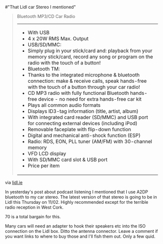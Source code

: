 #"That Lidl car Stereo I mentioned"


 <div class="posterous_bookmarklet_entry">
 <blockquote class="posterous_long_quote"><span class="detailheadline">Bluetooth MP3/CD Car Radio</span><p>
 </p><table border="0">
 <tr>
 <td>
<ul>
<li type="disc"> With USB
</li><li type="disc">4 x 20W RMS Max. Output
</li><li type="disc">USB/SD/MMC:
</li><li type="disc">Simply plug in your stick/card and: playback from your memory stick/card, record any song or program on the radio with the touch of a button!
</li><li type="disc">Bluetooth TM: 
</li><li type="disc">Thanks to the integrated microphone &amp; bluetooth connection: make &amp; receive calls, speak hands-free with the touch of a button through your car radio!
</li><li type="disc">CD MP3 radio with fully functional Bluetooth hands-free device - no need for extra hands-free car kit
</li><li type="disc">Plays all common audio formats 
</li><li type="disc">Displays ID3-tag information (title, artist, album)
</li><li type="disc">With integrated card reader (SD/MMC) and USB port for connecting external devices (including iPod)
</li><li type="disc">Removable faceplate with flip-down function 
</li><li type="disc">Digital and mechanical anti-shock function (ESP)
</li><li type="disc">Radio: RDS, EON, PLL tuner (AM/FM) with 30-channel memory 
</li><li type="disc">VFD LCD display
</li><li type="disc">With SD/MMC card slot &amp; USB port
</li><li type="disc">Price per item</li></ul></td></tr></table></blockquote>

<div class="posterous_quote_citation">via <a href="http://www.lidl.ie/IE/home.nsf/pages/c.o.20100211.p.Bluetooth_MP3_CD_Car_Radio">lidl.ie</a></div>
 <p>In yesterday's post about podcast listening I mentioned that I use A2DP bluetooth to my car stereo. The latest version of that stereo is going to be in Lidl this Thursday on 11/02. Highly recommended except for the terrible radio reception in West Cork.
</p><p>70 is a total bargain for this.
</p><p>Many cars will need an adapter to hook their speakers etc into the ISO connection on the Lidl box. Ditto the antenna connector. Leave a comment if you want links to where to buy those and I'll fish them out. Only a few quid.</p></div>
 